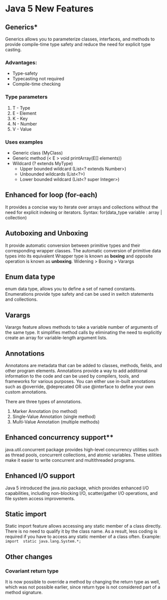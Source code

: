 # Java 5 New Features

## Generics*
Generics allows you to parameterize classes, interfaces, and methods to provide compile-time type safety and reduce the need for explicit type casting.

### Advantages:
 - Type-safety
 - Typecasting not required
 - Compile-time checking

### Type parameters
1.  T - Type
2.  E - Element
3.  K - Key
4.  N - Number
5.  V - Value

### Uses examples
 - Generic class (MyClass<T>)
 - Generic method (< E > void printArray(E[] elements))
 - Wildcard (? extends MyType)
	 - Upper bounded wildcard  (List<? extends Number>)
	 - Unbounded wildcards (List<?>)
	 - Lower bounded wildcard (List<? super Integer>) 
    
## Enhanced for loop (for-each)
It provides a concise way to iterate over arrays and collections without the need for explicit indexing or iterators.
Syntax: for(data_type variable : array | collection)    
    
## Autoboxing and Unboxing
It provide automatic conversion between primitive types and their corresponding wrapper classes. The automatic conversion of primitive data types into its equivalent Wrapper type is known as **boxing** and opposite operation is known as **unboxing**.
    Widening > Boxing > Varargs
    
## Enum data type
enum data type, allows you to define a set of named constants. Enumerations provide type safety and can be used in switch statements and collections.
    
## Varargs
Varargs feature allows methods to take a variable number of arguments of the same type. It simplifies method calls by eliminating the need to explicitly create an array for variable-length argument lists.
    
## Annotations
Annotatons are metadata that can be added to classes, methods, fields, and other program elements. Annotations provide a way to add additional information to the code and can be used by compilers, tools, and frameworks for various purposes. You can either use in-built annotations such as @override, @deprecated OR use @interface to define your own custom annotations.

There are three types of annotations.

1.  Marker Annotation (no method)
2.  Single-Value Annotation (single method)
3.  Multi-Value Annotation (multiple methods)
    
## Enhanced concurrency support**
java.util.concurrent package provides high-level concurrency utilities such as thread pools, concurrent collections, and atomic variables. These utilities make it easier to write concurrent and multithreaded programs.
    
## Enhanced I/O support
Java 5 introduced the java.nio package, which provides enhanced I/O capabilities, including non-blocking I/O, scatter/gather I/O operations, and file system access improvements.

## Static import
Static import feature allows accessing any static member of a class directly. There is no need to qualify it by the class name. As a result, less coding is required if you have to access any static member of a class often.
Example: `import  static java.lang.System.*;`

## Other changes
### Covariant return type
It is now possible to override a method by changing the return type as well, which was not possible earlier, since return type is not considered part of a method signature.
<!--stackedit_data:
eyJoaXN0b3J5IjpbNTU5NjgzMDY1LDE1NzM2MzI0NjcsLTE1NT
E5OTgyODYsMjA3MzI0OTg4NCwtMTAyNTgwOTcyNCw1NDE2NTc2
NDIsNDMxMzIwMzI2LC0zMzA4NTAxOCwtMTMwNTIwMjU1OSwxMD
E4MjQ5NjIxLDIxMjgzOTYxMywtMTU5MjU1NDQ1MywtMTA5Njc1
NzA5NCwxNDg2Njg5MzAxLC01OTA4MTIxNTUsLTY2NDQ0NjY2MC
wtMTY1NjEzMzk5M119
-->